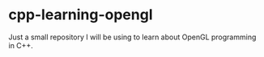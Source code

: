 # cpp-learning-opengl
Just a small repository I will be using to learn about OpenGL programming in C++.
